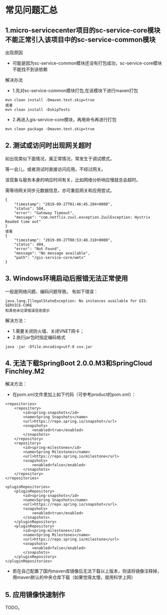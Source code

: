 # 常见问题汇总


## 1.micro-servicecenter项目的sc-service-core模块不能正常引入该项目中的sc-service-common模块
出现原因
+ 可能是因为sc-service-common模块还没有打包成功，sc-service-core模块不能找不到该依赖


解决办法
+ 1.先对sc-service-common模块打包,在该模块下进行maven打包
```
mvn clean install -Dmaven.test.skip=true
或者
mvn clean install -DskipTests
```
+ 2.再进入gis-service-core模块，再用命令再进行打包
```
mvn clean package -Dmaven.test.skip=true
```

## 2. 测试或访问时出现网关超时
如出现类似下面情况，属正常情况，常发生于调试模式。

等一会儿，或者测试时直接访问应用，不经过网关。

该现象与服务本身的响应时间有关，比如网络分析响应慢就总会超时。

需等待网关同步元数据信息，亦可重启网关和应用尝试。
```
{
    "timestamp": "2019-09-27T01:46:45.284+0000",
    "status": 504,
    "error": "Gateway Timeout",
    "message": "com.netflix.zuul.exception.ZuulException: Hystrix Readed time out"
}
或者
{
    "timestamp": "2019-09-27T08:53:48.310+0000",
    "status": 404,
    "error": "Not Found",
    "message": "No message available",
    "path": "/gis-service-core/wmts"
}
```


## 3. Windows环境启动后报错无法正常使用
一般是网络问题、编码问题导致。
有如下错误：
```
java.lang.IllegalStateException: No instances available for GIS-SERVICE-CORE
和其他未记录错误信息提示
```

解决方法：
+ 1.需要关闭防火墙、关闭VNET网卡；
+ 2.执行jar包时指定编码格式
```
java -jar -Dfile.encoding=utf-8 xxx.jar
```


## 4. 无法下载SpringBoot 2.0.0.M3和SpringCloud Finchley.M2

解决方法：
+ 在pom.xml文件里加上如下代码（可参考product的pom.xml）：

```
<repositories>
	<repository>
		<id>spring-snapshots</id>
		<name>Spring Snapshots</name>
		<url>https://repo.spring.io/snapshot</url>
		<snapshots>
			<enabled>true</enabled>
		</snapshots>
	</repository>
	<repository>
		<id>spring-milestones</id>
		<name>Spring Milestones</name>
		<url>https://repo.spring.io/milestone</url>
		<snapshots>
			<enabled>false</enabled>
		</snapshots>
	</repository>
</repositories>

<pluginRepositories>
	<pluginRepository>
		<id>spring-snapshots</id>
		<name>Spring Snapshots</name>
		<url>https://repo.spring.io/snapshot</url>
		<snapshots>
			<enabled>true</enabled>
		</snapshots>
	</pluginRepository>
	<pluginRepository>
		<id>spring-milestones</id>
		<name>Spring Milestones</name>
		<url>https://repo.spring.io/milestone</url>
		<snapshots>
			<enabled>false</enabled>
		</snapshots>
	</pluginRepository>
</pluginRepositories>
```

+ 若在自己配置了国内maven库镜像后无法下载以上版本，则请将镜像注释掉，用maven默认的中央仓库下载（如果觉得太慢，就用科学上网）


## 5. 应用镜像快速制作
TODO。





